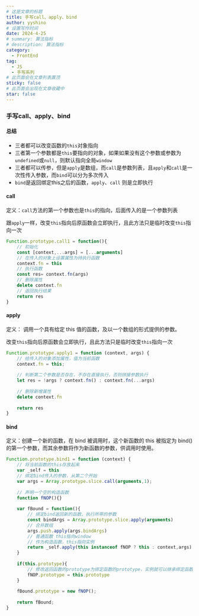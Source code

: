 ```yaml
---
# 这是文章的标题
title: 手写call、apply、bind
author: yyshino
# 设置写作时间
date: 2024-4-25
# summary: 算法指标
# description: 算法指标
category:
  - FrontEnd
tag:
  - JS
  - 手写系列
# 此页面会在文章列表置顶
sticky: false
# 此页面会出现在文章收藏中
star: false
---
```






### 手写call、apply、bind

#### 总结

- 三者都可以改变函数的`this`对象指向
- 三者第一个参数都是`this`要指向的对象，如果如果没有这个参数或参数为`undefined`或`null`，则默认指向全局`window`
- 三者都可以传参，但是`apply`是数组，而`call`是参数列表，且`apply`和`call`是一次性传入参数，而`bind`可以分为多次传入
- `bind`是返回绑定this之后的函数，`apply`、`call` 则是立即执行



#### call

定义：`call`方法的第一个参数也是`this`的指向，后面传入的是一个参数列表

跟`apply`一样，改变`this`指向后原函数会立即执行，且此方法只是临时改变`this`指向一次

```js
Function.prototype.call1 = function(){
	// 初始化
    const [context,...args] = [...arguments]
    // 在传入的对象上设置属性为待执行函数
    context.fn = this
    // 执行函数
    const res= context.fn(args)
    // 删除属性
    delete context.fn
    // 返回执行结果
    return res
}
```



#### apply

定义： 调用一个具有给定 this 值的函数，及以一个数组的形式提供的参数。

改变`this`指向后原函数会立即执行，且此方法只是临时改变`this`指向一次

```js
Function.prototype.apply1 = function (context, args) {
    // 给传入的对象添加属性，值为当前函数
    context.fn = this;
	
    // 判断第二个参数是否存在，不存在直接执行，否则拼接参数执行
    let res = !args ? context.fn() : context.fn(...args)
    
    // 删除新增属性
    delete context.fn
    
    return res
}
```



#### bind

定义：创建一个新的函数，在 bind 被调用时，这个新函数的 this 被指定为 bind()的第一个参数，而其余参数将作为新函数的参数，供调用时使用。

```js
Function.prototype.bind1 = function (context) {
	// 将当前函数的this存放起来
	var _self = this
    // 绑定bind传入的参数，从第二个开始
    var args = Array.prototype.slice.call(arguments,1);
    
    // 声明一个空的构造函数
    function fNOP(){}
    
    var fBound = function(){
        // 绑定bind返回新的函数，执行所带的参数
        const bindArgs = Array.prototype.slice.apply(arguments)
        // 合并数组
        args.push.apply(args.bindArgs)
        // 普通函数 this指向window
        // 作为构造函数，this指向实例
        return _self.apply(this instanceof fNOP ? this : context,args)
    }
    
    if(this.prototype){
        // 修改返回函数的prototype为绑定函数的prototype，实例就可以继承绑定函数的原型中的值
        fNOP.prototype = this.prototype
    }
    
    fBound.prototype = new fNOP();
    
    return fBound;
}
```

